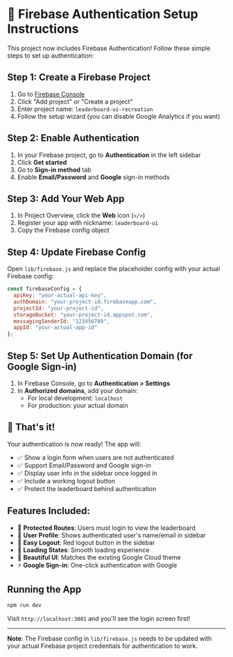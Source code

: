 # 🚀 Firebase Authentication Setup Instructions

This project now includes Firebase Authentication! Follow these simple steps to set up authentication:

## Step 1: Create a Firebase Project

1. Go to [Firebase Console](https://console.firebase.google.com/)
2. Click "Add project" or "Create a project"
3. Enter project name: `leaderboard-ui-recreation`
4. Follow the setup wizard (you can disable Google Analytics if you want)

## Step 2: Enable Authentication

1. In your Firebase project, go to **Authentication** in the left sidebar
2. Click **Get started**
3. Go to **Sign-in method** tab
4. Enable **Email/Password** and **Google** sign-in methods

## Step 3: Add Your Web App

1. In Project Overview, click the **Web** icon (`</>`)
2. Register your app with nickname: `leaderboard-ui`
3. Copy the Firebase config object

## Step 4: Update Firebase Config

Open `lib/firebase.js` and replace the placeholder config with your actual Firebase config:

```javascript
const firebaseConfig = {
  apiKey: "your-actual-api-key",
  authDomain: "your-project-id.firebaseapp.com", 
  projectId: "your-project-id",
  storageBucket: "your-project-id.appspot.com",
  messagingSenderId: "123456789",
  appId: "your-actual-app-id"
};
```

## Step 5: Set Up Authentication Domain (for Google Sign-in)

1. In Firebase Console, go to **Authentication > Settings**
2. In **Authorized domains**, add your domain:
   - For local development: `localhost`
   - For production: your actual domain

## 🎉 That's it!

Your authentication is now ready! The app will:

- ✅ Show a login form when users are not authenticated
- ✅ Support Email/Password and Google sign-in
- ✅ Display user info in the sidebar once logged in
- ✅ Include a working logout button
- ✅ Protect the leaderboard behind authentication

## Features Included:

- 🔐 **Protected Routes**: Users must login to view the leaderboard
- 👤 **User Profile**: Shows authenticated user's name/email in sidebar  
- 🚪 **Easy Logout**: Red logout button in the sidebar
- 🔄 **Loading States**: Smooth loading experience
- 🎨 **Beautiful UI**: Matches the existing Google Cloud theme
- ⚡ **Google Sign-in**: One-click authentication with Google

## Running the App

```bash
npm run dev
```

Visit `http://localhost:3001` and you'll see the login screen first!

---

**Note**: The Firebase config in `lib/firebase.js` needs to be updated with your actual Firebase project credentials for authentication to work.